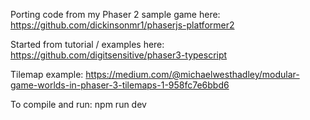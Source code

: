 Porting code from my Phaser 2 sample game here:
https://github.com/dickinsonmr1/phaserjs-platformer2

Started from tutorial / examples here:
https://github.com/digitsensitive/phaser3-typescript

Tilemap example:
https://medium.com/@michaelwesthadley/modular-game-worlds-in-phaser-3-tilemaps-1-958fc7e6bbd6

To compile and run:
npm run dev
